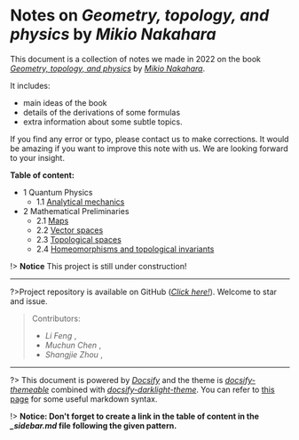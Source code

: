 # Notes on *Geometry, topology, and physics* by *Mikio Nakahara*

This document is a collection of notes we made in 2022 on the book  [*Geometry, topology, and physics*](https://www.amazon.com/Geometry-Topology-Physics-Graduate-Student/dp/0750306068) by [*Mikio Nakahara*](https://www.mikio-nakahara.com/). 

It includes: 
 - main ideas of the book
 - details of the derivations of some formulas
 - extra information about some subtle topics.

If you find any error or typo, please contact us to make corrections. It would be amazing if you want to improve this note with us. We are looking forward to your insight.  

**Table of content:**
- 1 Quantum Physics
  - 1.1 [Analytical mechanics](/1/1.1.md) 
- 2 Mathematical Preliminaries
  - 2.1 [Maps](/2/2.1.md)
  - 2.2 [Vector spaces](/2/2.2.md)
  - 2.3 [Topological spaces](/2/2.3.md)
  - 2.4 [Homeomorphisms and topological invariants](/2/2.4.md)

!> **Notice** This project is still under construction!

---

?>Project repository is available on GitHub ([*Click here!*](https://github.com/physicsWHU/Nakahara-Notes)). Welcome to star and issue.


>Contributors:
>- *Li Feng* [<i class="fa fa-envelope" style="font-size:24px"></i> ](mailto:flphysics@whu.edu.cn), [<i class="fa fa-github" style="font-size:24px"></i>](https://github.com/IlIlllllIIIIl)
>- *Muchun Chen* [<i class="fa fa-envelope" style="font-size:24px"></i>](mailto:2019302070055@whu.edu.cn), [<i class="fa fa-github" style="font-size:24px"></i>](https://github.com/0923katou)
>- *Shangjie Zhou* [<i class="fa fa-envelope" style="font-size:24px"></i>](mailto:sjzhou@whu.edu.cn), [<i class="fa fa-github" style="font-size:24px"></i>](https://github.com/spaceofzsj)

---

?> This document is powered by [*Docsify*](https://docsify.js.org/#/) and the theme is [*docsify-themeable*](https://jhildenbiddle.github.io/docsify-themeable/#/) combined with [*docsify-darklight-theme*](https://docsify-darklight-theme.boopathikumar.me/#/). You can refer to [this page](https://jhildenbiddle.github.io/docsify-themeable/#/markdown) for some useful markdown syntax.

!> **Notice: Don't forget to create a link in the table of content in the *_sidebar.md* file following the given pattern.**
